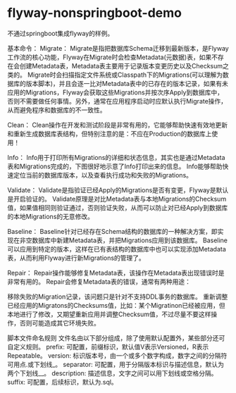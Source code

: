 # flyway-nonspringboot-demo
不通过springboot集成flyway的样例。

基本命令：
Migrate：
Migrate是指把数据库Schema迁移到最新版本，是Flyway工作流的核心功能，Flyway在Migrate时会检查Metadata(元数据)表，如果不存在会创建Metadata表，Metadata表主要用于记录版本变更历史以及Checksum之类的。 Migrate时会扫描指定文件系统或Classpath下的Migrations(可以理解为数据库的版本脚本)，并且会逐一比对Metadata表中的已存在的版本记录，如果有未应用的Migrations，Flyway会获取这些Migrations并按次序Apply到数据库中，否则不需要做任何事情。另外，通常在应用程序启动时应默认执行Migrate操作，从而避免程序和数据库的不一致性。

Clean：
Clean操作在开发和测试阶段是非常有用的，它能够帮助快速有效地更新和重新生成数据库表结构，但特别注意的是：不应在Production的数据库上使用！

Info：
Info用于打印所有Migrations的详细和状态信息，其实也是通过Metadata表和Migrations完成的，下图很好地示意了Info打印出来的信息。 Info能够帮助快速定位当前的数据库版本，以及查看执行成功和失败的Migrations。

Validate：
Validate是指验证已经Apply的Migrations是否有变更，Flyway是默认是开启验证的。 Validate原理是对比Metadata表与本地Migrations的Checksum值，如果值相同则验证通过，否则验证失败，从而可以防止对已经Apply到数据库的本地Migrations的无意修改。

Baseline：
Baseline针对已经存在Schema结构的数据库的一种解决方案，即实现在非空数据库中新建Metadata表，并把Migrations应用到该数据库。 Baseline可以应用到特定的版本，这样在已有表结构的数据库中也可以实现添加Metadata表，从而利用Flyway进行新Migrations的管理了。

Repair：
Repair操作能够修复Metadata表，该操作在Metadata表出现错误时是非常有用的。 Repair会修复Metadata表的错误，通常有两种用途：

移除失败的Migration记录，该问题只是针对不支持DDL事务的数据库。
重新调整已经应用的Migratons的Checksums值，比如：某个Migratinon已经被应用，但本地进行了修改，又期望重新应用并调整Checksum值，不过尽量不要这样操作，否则可能造成其它环境失败。



脚本文件命名规则
文件名由以下部分组成，除了使用默认配置外，某些部分还可自定义规则。
prefix: 可配置，前缀标识，默认值V表示Versioned，R表示Repeatable。
version: 标识版本号，由一个或多个数字构成，数字之间的分隔符可用点.或下划线_。
separator: 可配置，用于分隔版本标识与描述信息，默认为两个下划线__。
description: 描述信息，文字之间可以用下划线或空格分隔。
suffix: 可配置，后续标识，默认为.sql。
